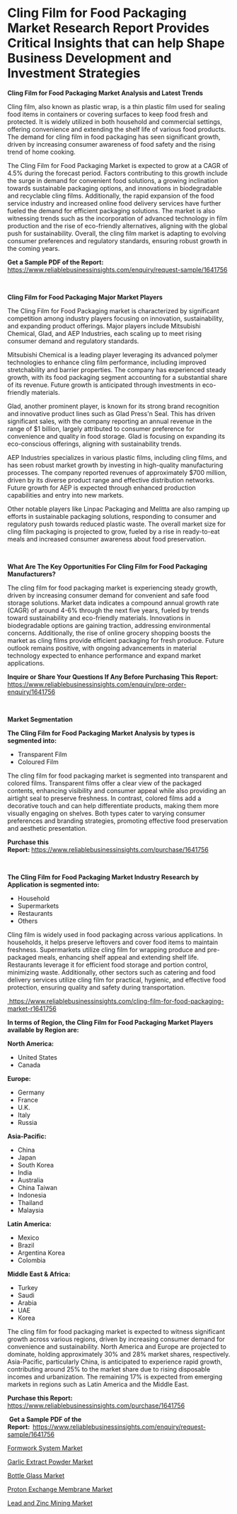 <p><h1>Cling Film for Food Packaging Market Research Report Provides Critical Insights that can help Shape Business Development and Investment Strategies</h1></p><p><strong>Cling Film for Food Packaging Market Analysis and Latest Trends</strong></p>
<p><p>Cling film, also known as plastic wrap, is a thin plastic film used for sealing food items in containers or covering surfaces to keep food fresh and protected. It is widely utilized in both household and commercial settings, offering convenience and extending the shelf life of various food products. The demand for cling film in food packaging has seen significant growth, driven by increasing consumer awareness of food safety and the rising trend of home cooking.</p><p>The Cling Film for Food Packaging Market is expected to grow at a CAGR of 4.5% during the forecast period. Factors contributing to this growth include the surge in demand for convenient food solutions, a growing inclination towards sustainable packaging options, and innovations in biodegradable and recyclable cling films. Additionally, the rapid expansion of the food service industry and increased online food delivery services have further fueled the demand for efficient packaging solutions. The market is also witnessing trends such as the incorporation of advanced technology in film production and the rise of eco-friendly alternatives, aligning with the global push for sustainability. Overall, the cling film market is adapting to evolving consumer preferences and regulatory standards, ensuring robust growth in the coming years.</p></p>
<p><strong>Get a Sample PDF of the Report:&nbsp;</strong> <a href="https://www.reliablebusinessinsights.com/enquiry/request-sample/1641756?utm_campaign=1837&utm_medium=2&utm_source=Github&utm_content=ia&utm_term=30012025&utm_id=cling-film-for-food-packaging">https://www.reliablebusinessinsights.com/enquiry/request-sample/1641756</a></p>
<p>&nbsp;</p>
<p><strong>Cling Film for Food Packaging Major Market Players</strong></p>
<p><p>The Cling Film for Food Packaging market is characterized by significant competition among industry players focusing on innovation, sustainability, and expanding product offerings. Major players include Mitsubishi Chemical, Glad, and AEP Industries, each scaling up to meet rising consumer demand and regulatory standards.</p><p>Mitsubishi Chemical is a leading player leveraging its advanced polymer technologies to enhance cling film performance, including improved stretchability and barrier properties. The company has experienced steady growth, with its food packaging segment accounting for a substantial share of its revenue. Future growth is anticipated through investments in eco-friendly materials.</p><p>Glad, another prominent player, is known for its strong brand recognition and innovative product lines such as Glad Press'n Seal. This has driven significant sales, with the company reporting an annual revenue in the range of $1 billion, largely attributed to consumer preference for convenience and quality in food storage. Glad is focusing on expanding its eco-conscious offerings, aligning with sustainability trends.</p><p>AEP Industries specializes in various plastic films, including cling films, and has seen robust market growth by investing in high-quality manufacturing processes. The company reported revenues of approximately $700 million, driven by its diverse product range and effective distribution networks. Future growth for AEP is expected through enhanced production capabilities and entry into new markets.</p><p>Other notable players like Linpac Packaging and Melitta are also ramping up efforts in sustainable packaging solutions, responding to consumer and regulatory push towards reduced plastic waste. The overall market size for cling film packaging is projected to grow, fueled by a rise in ready-to-eat meals and increased consumer awareness about food preservation.</p></p>
<p>&nbsp;</p>
<p><strong>What Are The Key Opportunities For Cling Film for Food Packaging Manufacturers?</strong></p>
<p><p>The cling film for food packaging market is experiencing steady growth, driven by increasing consumer demand for convenient and safe food storage solutions. Market data indicates a compound annual growth rate (CAGR) of around 4-6% through the next five years, fueled by trends toward sustainability and eco-friendly materials. Innovations in biodegradable options are gaining traction, addressing environmental concerns. Additionally, the rise of online grocery shopping boosts the market as cling films provide efficient packaging for fresh produce. Future outlook remains positive, with ongoing advancements in material technology expected to enhance performance and expand market applications.</p></p>
<p><strong>Inquire or Share Your Questions If Any Before Purchasing This Report:</strong> <a href="https://www.reliablebusinessinsights.com/enquiry/pre-order-enquiry/1641756?utm_campaign=1837&utm_medium=2&utm_source=Github&utm_content=ia&utm_term=30012025&utm_id=cling-film-for-food-packaging">https://www.reliablebusinessinsights.com/enquiry/pre-order-enquiry/1641756</a></p>
<p>&nbsp;</p>
<p><strong>Market Segmentation</strong></p>
<p><strong>The Cling Film for Food Packaging Market Analysis by types is segmented into:</strong></p>
<p><ul><li>Transparent Film</li><li>Coloured Film</li></ul></p>
<p><p>The cling film for food packaging market is segmented into transparent and colored films. Transparent films offer a clear view of the packaged contents, enhancing visibility and consumer appeal while also providing an airtight seal to preserve freshness. In contrast, colored films add a decorative touch and can help differentiate products, making them more visually engaging on shelves. Both types cater to varying consumer preferences and branding strategies, promoting effective food preservation and aesthetic presentation.</p></p>
<p><strong>Purchase this Report:&nbsp;</strong><a href="https://www.reliablebusinessinsights.com/purchase/1641756?utm_campaign=1837&utm_medium=2&utm_source=Github&utm_content=ia&utm_term=30012025&utm_id=cling-film-for-food-packaging">https://www.reliablebusinessinsights.com/purchase/1641756</a></p>
<p>&nbsp;</p>
<p><strong>The Cling Film for Food Packaging Market Industry Research by Application is segmented into:</strong></p>
<p><ul><li>Household</li><li>Supermarkets</li><li>Restaurants</li><li>Others</li></ul></p>
<p><p>Cling film is widely used in food packaging across various applications. In households, it helps preserve leftovers and cover food items to maintain freshness. Supermarkets utilize cling film for wrapping produce and pre-packaged meals, enhancing shelf appeal and extending shelf life. Restaurants leverage it for efficient food storage and portion control, minimizing waste. Additionally, other sectors such as catering and food delivery services utilize cling film for practical, hygienic, and effective food protection, ensuring quality and safety during transportation.</p></p>
<p><a href="https://www.reliablebusinessinsights.com/cling-film-for-food-packaging-market-r1641756?utm_campaign=1837&utm_medium=2&utm_source=Github&utm_content=ia&utm_term=30012025&utm_id=cling-film-for-food-packaging">&nbsp;https://www.reliablebusinessinsights.com/cling-film-for-food-packaging-market-r1641756</a></p>
<p><strong>In terms of Region, the Cling Film for Food Packaging Market Players available by Region are:</strong></p>
<p>
    <p> <strong> North America: </strong>
        <ul>
            <li>United States</li>
            <li>Canada</li>
        </ul>
        </p> 
    <p> <strong> Europe: </strong>
        <ul>
            <li>Germany</li>
            <li>France</li>
            <li>U.K.</li>
            <li>Italy</li>
            <li>Russia</li>
        </ul>
        </p> 
    <p> <strong> Asia-Pacific: </strong>
        <ul>
            <li>China</li>
            <li>Japan</li>
            <li>South Korea</li>
            <li>India</li>
            <li>Australia</li>
            <li>China Taiwan</li>
            <li>Indonesia</li>
            <li>Thailand</li>
            <li>Malaysia</li>
        </ul>
        </p> 
    <p> <strong> Latin America: </strong>
        <ul>
            <li>Mexico</li>
            <li>Brazil</li>
            <li>Argentina Korea</li>
            <li>Colombia</li>
        </ul>
        </p> 
    <p> <strong> Middle East & Africa: </strong>
        <ul>
            <li>Turkey</li>
            <li>Saudi</li>
            <li>Arabia</li>
            <li>UAE</li>
            <li>Korea</li>
        </ul>
    </p>
    </p>
<p><p>The cling film for food packaging market is expected to witness significant growth across various regions, driven by increasing consumer demand for convenience and sustainability. North America and Europe are projected to dominate, holding approximately 30% and 28% market shares, respectively. Asia-Pacific, particularly China, is anticipated to experience rapid growth, contributing around 25% to the market share due to rising disposable incomes and urbanization. The remaining 17% is expected from emerging markets in regions such as Latin America and the Middle East.</p></p>
<p><strong>Purchase this Report: </strong><a href="https://www.reliablebusinessinsights.com/purchase/1641756?utm_campaign=1837&utm_medium=2&utm_source=Github&utm_content=ia&utm_term=30012025&utm_id=cling-film-for-food-packaging">https://www.reliablebusinessinsights.com/purchase/1641756</a></p>
<p>&nbsp;<strong>Get a Sample PDF of the Report:&nbsp;&nbsp;</strong><a href="https://www.reliablebusinessinsights.com/enquiry/request-sample/1641756?utm_campaign=1837&utm_medium=2&utm_source=Github&utm_content=ia&utm_term=30012025&utm_id=cling-film-for-food-packaging">https://www.reliablebusinessinsights.com/enquiry/request-sample/1641756</a></p>
<p><strong></strong></p>
<p><p><a href="https://github.com/ajatawlasta/Market-Research-Report-List-1/blob/main/formwork-system-market.md?utm_campaign=1837&utm_medium=2&utm_source=Github&utm_content=ia&utm_term=30012025&utm_id=cling-film-for-food-packaging">Formwork System Market</a></p><p><a href="https://github.com/benhaeneye/Market-Research-Report-List-1/blob/main/garlic-extract-powder-market.md?utm_campaign=1837&utm_medium=2&utm_source=Github&utm_content=ia&utm_term=30012025&utm_id=cling-film-for-food-packaging">Garlic Extract Powder Market</a></p><p><a href="https://github.com/mriwacraane/Market-Research-Report-List-1/blob/main/bottle-glass-market.md?utm_campaign=1837&utm_medium=2&utm_source=Github&utm_content=ia&utm_term=30012025&utm_id=cling-film-for-food-packaging">Bottle Glass Market</a></p><p><a href="https://github.com/letisharempel95/Market-Research-Report-List-1/blob/main/proton-exchange-membrane-market.md?utm_campaign=1837&utm_medium=2&utm_source=Github&utm_content=ia&utm_term=30012025&utm_id=cling-film-for-food-packaging">Proton Exchange Membrane Market</a></p><p><a href="https://github.com/chikenmhamdi/Market-Research-Report-List-1/blob/main/lead-and-zinc-mining-market.md?utm_campaign=1837&utm_medium=2&utm_source=Github&utm_content=ia&utm_term=30012025&utm_id=cling-film-for-food-packaging">Lead and Zinc Mining Market</a></p></p>